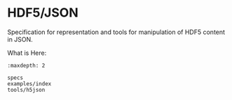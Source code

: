 # HDF5/JSON

Specification for representation and tools for manipulation of HDF5 content in
JSON.

What is Here:

```{toctree}
:maxdepth: 2

specs
examples/index
tools/h5json
```
